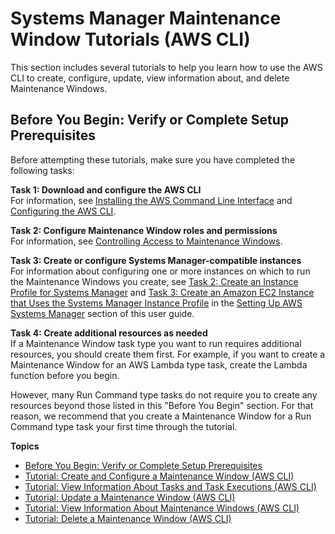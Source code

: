 # Systems Manager Maintenance Window Tutorials \(AWS CLI\)<a name="maintenance-windows-tutorials"></a>

This section includes several tutorials to help you learn how to use the AWS CLI to create, configure, update, view information about, and delete Maintenance Windows\. 

## Before You Begin: Verify or Complete Setup Prerequisites<a name="mw-cli-tutorial-setup"></a>

Before attempting these tutorials, make sure you have completed the following tasks:

**Task 1: Download and configure the AWS CLI**  
For information, see [Installing the AWS Command Line Interface](url-cli-ug;installing.html) and [Configuring the AWS CLI](url-cli-ug;cli-chap-getting-started.html)\.

**Task 2: Configure Maintenance Window roles and permissions**  
For information, see [Controlling Access to Maintenance Windows](sysman-maintenance-permissions.md)\.

**Task 3: Create or configure Systems Manager\-compatible instances**  
For information about configuring one or more instances on which to run the Maintenance Windows you create, see [Task 2: Create an Instance Profile for Systems Manager](sysman-configuring-access-role.md) and [Task 3: Create an Amazon EC2 Instance that Uses the Systems Manager Instance Profile](sysman-create-instance-with-role.md) in the [Setting Up AWS Systems Manager](systems-manager-setting-up.md) section of this user guide\.

**Task 4: Create additional resources as needed**  
If a Maintenance Window task type you want to run requires additional resources, you should create them first\. For example, if you want to create a Maintenance Window for an AWS Lambda type task, create the Lambda function before you begin\. 

However, many Run Command type tasks do not require you to create any resources beyond those listed in this "Before You Begin" section\. For that reason, we recommend that you create a Maintenance Window for a Run Command type task your first time through the tutorial\.

**Topics**
+ [Before You Begin: Verify or Complete Setup Prerequisites](#mw-cli-tutorial-setup)
+ [Tutorial: Create and Configure a Maintenance Window \(AWS CLI\)](maintenance-windows-cli-tutorials-create.md)
+ [Tutorial: View Information About Tasks and Task Executions \(AWS CLI\)](mw-cli-tutorial-task-info.md)
+ [Tutorial: Update a Maintenance Window \(AWS CLI\)](maintenance-windows-cli-tutorials-update.md)
+ [Tutorial: View Information About Maintenance Windows \(AWS CLI\)](maintenance-windows-cli-tutorials-describe.md)
+ [Tutorial: Delete a Maintenance Window \(AWS CLI\)](mw-cli-tutorial-delete-mw.md)
